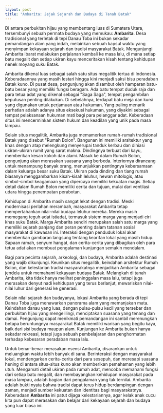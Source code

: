 ```yaml
---
layout: post
title: "Ambarita: Jejak Sejarah dan Budaya di Tanah Batak"
---
```


Di antara perbukitan hijau yang membentang luas di Sumatera Utara, tersembunyi sebuah permata budaya yang memukau: **Ambarita**. Desa tradisional yang terletak di tepi Danau Toba ini bukan sekadar pemandangan alam yang indah, melainkan sebuah kapsul waktu yang menyimpan kekayaan sejarah dan tradisi masyarakat Batak. Mengunjungi Ambarita ibarat melakukan perjalanan kembali ke masa lalu, di mana setiap batu megalit dan setiap ukiran kayu menceritakan kisah tentang kehidupan nenek moyang suku Batak.

Ambarita dikenal luas sebagai salah satu situs megalitik tertua di Indonesia. Keberadaannya yang masih lestari hingga kini menjadi saksi bisu peradaban Batak kuno. Di pusat desa, pengunjung akan disambut oleh hamparan batu-batu besar yang memiliki fungsi beragam. Ada batu tempat duduk raja dan para tetua adat yang dikenal sebagai "Saga Saga", tempat pengambilan keputusan penting dilakukan. Di sebelahnya, terdapat batu meja dan kursi yang digunakan untuk perjamuan atau hukuman. Yang paling menarik perhatian adalah adanya situs eksekusi hukuman, yang diyakini sebagai tempat pelaksanaan hukuman mati bagi para pelanggar adat. Keberadaan situs ini mencerminkan sistem hukum dan keadilan yang unik pada masa lampau.

Selain situs megalitik, Ambarita juga memamerkan rumah-rumah tradisional Batak yang disebut "Rumah Bolon". Bangunan ini memiliki arsitektur yang khas dengan atap melengkung menyerupai tanduk kerbau dan dihiasi ukiran-ukiran rumit yang sarat makna. Dindingnya terbuat dari kayu, memberikan kesan kokoh dan alami. Masuk ke dalam Rumah Bolon, pengunjung akan merasakan suasana yang berbeda. Interiornya dirancang untuk menampung banyak orang, menunjukkan pentingnya kebersamaan dalam keluarga besar suku Batak. Ukiran pada dinding dan tiang rumah biasanya menggambarkan kisah-kisah leluhur, hewan mitologis, atau simbol-simbol keagamaan yang dipercaya memiliki kekuatan magis. Setiap detail dalam Rumah Bolon memiliki cerita dan tujuan, mulai dari ventilasi udara hingga penempatan perabotan.

Kehidupan di Ambarita masih sangat lekat dengan tradisi. Meski modernisasi perlahan merambah, masyarakat Ambarita tetap mempertahankan nilai-nilai budaya leluhur mereka. Mereka masih memegang teguh adat istiadat, termasuk sistem marga yang menjadi ciri khas suku Batak. Marga Ambarita sendiri merupakan salah satu marga yang memiliki sejarah panjang dan peran penting dalam tatanan sosial masyarakat di kawasan ini. Interaksi dengan penduduk lokal akan memberikan gambaran langsung tentang kearifan lokal yang masih hidup. Sapaan ramah, senyum hangat, dan cerita-cerita yang dibagikan oleh para tetua adat akan membuat pengalaman kunjungan semakin mendalam.

Bagi para pecinta sejarah, arkeologi, dan budaya, Ambarita adalah destinasi yang wajib dikunjungi. Keunikan situs megalitik, keindahan arsitektur Rumah Bolon, dan kelestarian tradisi masyarakatnya menjadikan Ambarita sebagai jendela untuk memahami kekayaan budaya Batak. Melangkah di tanah Ambarita, kita tidak hanya melihat peninggalan masa lalu, tetapi juga merasakan denyut nadi kehidupan yang terus berlanjut, mewariskan nilai-nilai luhur dari generasi ke generasi.

Selain nilai sejarah dan budayanya, lokasi Ambarita yang berada di tepi Danau Toba juga menawarkan panorama alam yang memanjakan mata. Keindahan danau yang luas, dengan pulau-pulau kecil yang tersebar dan perbukitan hijau yang mengelilingi, menciptakan suasana yang tenang dan damai. Pengunjung dapat menikmati pemandangan ini sambil merenungkan betapa beruntungnya masyarakat Batak memiliki warisan yang begitu kaya, baik dari sisi budaya maupun alam. Kunjungan ke Ambarita bukan hanya sekadar rekreasi, tetapi juga sebuah pembelajaran dan penghormatan terhadap kebesaran peradaban masa lalu.

Untuk benar-benar merasakan esensi Ambarita, disarankan untuk meluangkan waktu lebih banyak di sana. Berinteraksi dengan masyarakat lokal, mendengarkan cerita-cerita dari para sesepuh, dan meresapi suasana hening di antara situs-situs kuno akan memberikan pemahaman yang lebih utuh. Mengamati detail ukiran pada rumah adat, mencoba memahami fungsi dari setiap batu megalit, dan membayangkan kehidupan masyarakat pada masa lampau, adalah bagian dari pengalaman yang tak ternilai. Ambarita adalah bukti nyata bahwa tradisi dapat terus hidup berdampingan dengan zaman, menjadi sumber kekuatan dan identitas bagi masyarakatnya. Keberadaan **Ambarita** ini patut dijaga kelestariannya, agar kelak anak cucu kita pun dapat merasakan dan belajar dari kekayaan sejarah dan budaya yang luar biasa ini.
